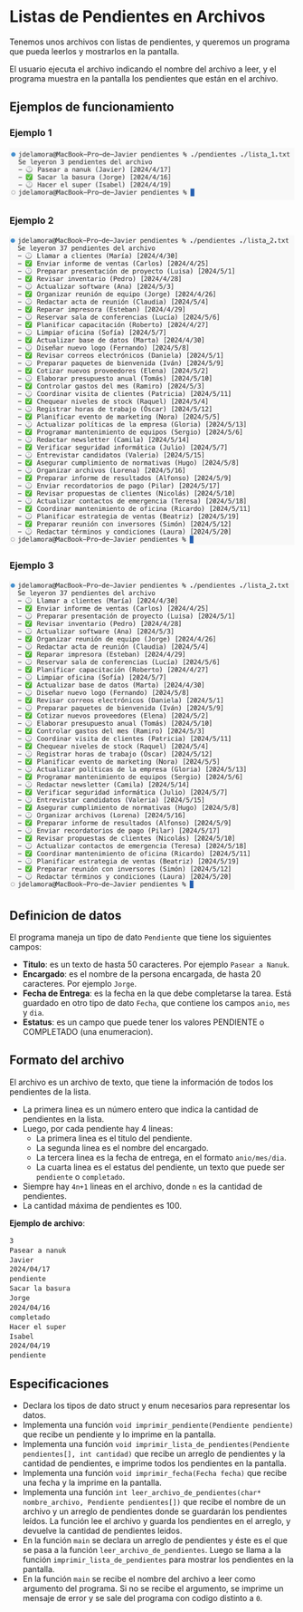 # Listas de Pendientes en Archivos
Tenemos unos archivos con listas de pendientes, y queremos un programa que pueda leerlos y mostrarlos en la pantalla.

El usuario ejecuta el archivo indicando el nombre del archivo a leer, y el programa muestra en la pantalla los pendientes que están en el archivo.

## Ejemplos de funcionamiento
### Ejemplo 1
![Ejemplo 1](./imagenes/lista_1.png)

### Ejemplo 2
![Ejemplo 2](./imagenes/lista_2.png)

### Ejemplo 3
![Ejemplo 3](./imagenes/lista_3.png)

## Definicion de datos
El programa maneja un tipo de dato `Pendiente` que tiene los siguientes campos:
- **Titulo**: es un texto de hasta 50 caracteres. Por ejemplo `Pasear a Nanuk`.
- **Encargado**: es el nombre de la persona encargada, de hasta 20 caracteres. Por ejemplo `Jorge`.
- **Fecha de Entrega**: es la fecha en la que debe completarse la tarea. Está guardado en otro tipo de dato `Fecha`, que contiene los campos `anio`, `mes` y `dia`.
- **Estatus**: es un campo que puede tener los valores PENDIENTE o COMPLETADO (una enumeracion).

## Formato del archivo
El archivo es un archivo de texto, que tiene la información de todos los pendientes de la lista.

- La primera linea es un número entero que indica la cantidad de pendientes en la lista.
- Luego, por cada pendiente hay 4 lineas:
  - La primera linea es el titulo del pendiente.
  - La segunda linea es el nombre del encargado.
  - La tercera linea es la fecha de entrega, en el formato `anio/mes/dia`.
  - La cuarta linea es el estatus del pendiente, un texto que puede ser `pendiente` o `completado`.
- Siempre hay `4n+1` lineas en el archivo, donde `n` es la cantidad de pendientes.
- La cantidad máxima de pendientes es 100.

**Ejemplo de archivo**:
```txt
3
Pasear a nanuk
Javier
2024/04/17
pendiente
Sacar la basura
Jorge
2024/04/16
completado
Hacer el super
Isabel
2024/04/19
pendiente
```

## Especificaciones
- Declara los tipos de dato struct y enum necesarios para representar los datos.
- Implementa una función `void imprimir_pendiente(Pendiente pendiente)` que recibe un pendiente y lo imprime en la pantalla.
- Implementa una función `void imprimir_lista_de_pendientes(Pendiente pendientes[], int cantidad)` que recibe un arreglo de pendientes y la cantidad de pendientes, e imprime todos los pendientes en la pantalla.
- Implementa una función `void imprimir_fecha(Fecha fecha)` que recibe una fecha y la imprime en la pantalla.
- Implementa una función `int leer_archivo_de_pendientes(char* nombre_archivo, Pendiente pendientes[])` que recibe el nombre de un archivo y un arreglo de pendientes donde se guardarán los pendientes leídos. La función lee el archivo y guarda los pendientes en el arreglo, y devuelve la cantidad de pendientes leidos.
- En la función `main` se declara un arreglo de pendientes y éste es el que se pasa a la función `leer_archivo_de_pendientes`. Luego se llama a la función `imprimir_lista_de_pendientes` para mostrar los pendientes en la pantalla.
- En la función `main` se recibe el nombre del archivo a leer como argumento del programa. Si no se recibe el argumento, se imprime un mensaje de error y se sale del programa con codigo distinto a `0`.
